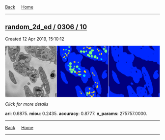 
[Back](..)&nbsp;&nbsp;&nbsp;&nbsp;&nbsp;[Home](https://leapmanlab.github.io/snapshots)

---

<div class="summary"><a href="10"><h2>random_2d_ed / 0306 / 10</h2></a><p>Created 12 Apr 2019, 15:10:12
</p><a href="10"><img src="10/media/summary.png" align="center"></a><p>
<i>Click for more details</i>
</p></div>

**ari**: 0.6875. **miou**: 0.2435. **accuracy**: 0.8777. **n_params**: 275757.0000. 

---

[Back](..)&nbsp;&nbsp;&nbsp;&nbsp;&nbsp;[Home](https://leapmanlab.github.io/snapshots)

---